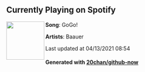 ## Currently Playing on Spotify

[<img align="left" width="100" src="https://i.scdn.co/image/ab67616d00001e024c701637f8c6b1d9bd73c187">](https://open.spotify.com/album/0zIjHYbzEbHSCyB1iQL3Vn)

**Song**: GoGo!

**Artists**: Baauer

Last updated at 04/13/2021 08:54

#### Generated with [20chan/github-now](https://github.com/20chan/github-now)
